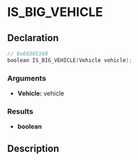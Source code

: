 # IS_BIG_VEHICLE

## Declaration
```cpp
// 0x60305168
boolean IS_BIG_VEHICLE(Vehicle vehicle);
```

### Arguments
- **Vehicle:** vehicle

### Results
- **boolean**

## Description
